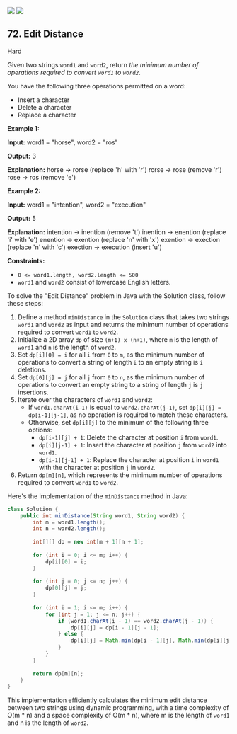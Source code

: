 [![](https://img.shields.io/github/stars/javadev/LeetCode-in-All?label=Stars&style=flat-square)](https://github.com/javadev/LeetCode-in-All)
[![](https://img.shields.io/github/forks/javadev/LeetCode-in-All?label=Fork%20me%20on%20GitHub%20&style=flat-square)](https://github.com/javadev/LeetCode-in-All/fork)

## 72\. Edit Distance

Hard

Given two strings `word1` and `word2`, return _the minimum number of operations required to convert `word1` to `word2`_.

You have the following three operations permitted on a word:

*   Insert a character
*   Delete a character
*   Replace a character

**Example 1:**

**Input:** word1 = "horse", word2 = "ros"

**Output:** 3

**Explanation:** horse -> rorse (replace 'h' with 'r') rorse -> rose (remove 'r') rose -> ros (remove 'e') 

**Example 2:**

**Input:** word1 = "intention", word2 = "execution"

**Output:** 5

**Explanation:** intention -> inention (remove 't') inention -> enention (replace 'i' with 'e') enention -> exention (replace 'n' with 'x') exention -> exection (replace 'n' with 'c') exection -> execution (insert 'u') 

**Constraints:**

*   `0 <= word1.length, word2.length <= 500`
*   `word1` and `word2` consist of lowercase English letters.

To solve the "Edit Distance" problem in Java with the Solution class, follow these steps:

1. Define a method `minDistance` in the `Solution` class that takes two strings `word1` and `word2` as input and returns the minimum number of operations required to convert `word1` to `word2`.
2. Initialize a 2D array `dp` of size `(m+1) x (n+1)`, where `m` is the length of `word1` and `n` is the length of `word2`.
3. Set `dp[i][0] = i` for all `i` from `0` to `m`, as the minimum number of operations to convert a string of length `i` to an empty string is `i` deletions.
4. Set `dp[0][j] = j` for all `j` from `0` to `n`, as the minimum number of operations to convert an empty string to a string of length `j` is `j` insertions.
5. Iterate over the characters of `word1` and `word2`:
   - If `word1.charAt(i-1)` is equal to `word2.charAt(j-1)`, set `dp[i][j] = dp[i-1][j-1]`, as no operation is required to match these characters.
   - Otherwise, set `dp[i][j]` to the minimum of the following three options:
     - `dp[i-1][j] + 1`: Delete the character at position `i` from `word1`.
     - `dp[i][j-1] + 1`: Insert the character at position `j` from `word2` into `word1`.
     - `dp[i-1][j-1] + 1`: Replace the character at position `i` in `word1` with the character at position `j` in `word2`.
6. Return `dp[m][n]`, which represents the minimum number of operations required to convert `word1` to `word2`.

Here's the implementation of the `minDistance` method in Java:

```java
class Solution {
    public int minDistance(String word1, String word2) {
        int m = word1.length();
        int n = word2.length();
        
        int[][] dp = new int[m + 1][n + 1];
        
        for (int i = 0; i <= m; i++) {
            dp[i][0] = i;
        }
        
        for (int j = 0; j <= n; j++) {
            dp[0][j] = j;
        }
        
        for (int i = 1; i <= m; i++) {
            for (int j = 1; j <= n; j++) {
                if (word1.charAt(i - 1) == word2.charAt(j - 1)) {
                    dp[i][j] = dp[i - 1][j - 1];
                } else {
                    dp[i][j] = Math.min(dp[i - 1][j], Math.min(dp[i][j - 1], dp[i - 1][j - 1])) + 1;
                }
            }
        }
        
        return dp[m][n];
    }
}
```

This implementation efficiently calculates the minimum edit distance between two strings using dynamic programming, with a time complexity of O(m * n) and a space complexity of O(m * n), where m is the length of `word1` and n is the length of `word2`.